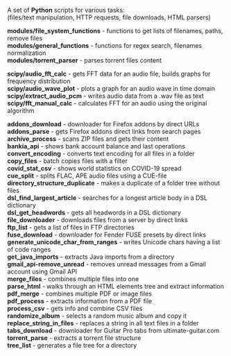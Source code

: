 A set of **Python** scripts for various tasks:<br>
(files/text manipulation, HTTP requests, file downloads, HTML parsers)

**modules/file_system_functions** - functions to get lists of filenames, paths, remove files  
**modules/general_functions** - functions for regex search, filenames normalization  
**modules/torrent_parser** - parses torrent files content

**scipy/audio_fft_calc** - gets FFT data for an audio file, builds graphs for frequency distribution  
**scipy/audio_wave_plot** - plots a graph for an audio wave in time domain  
**scipy/extract_audio_pcm** - writes audio data from a .wav file as text  
**scipy/fft_manual_calc** - calculates FFT for an audio using the original algorithm  

**addons_download** - downloader for Firefox addons by direct URLs  
**addons_parse** - gets Firefox addons direct links from search pages  
**archive_process** - scans ZIP files and gets their content  
**bankia_api** - shows bank account balance and last operations  
**convert_encoding** - converts text encoding for all files in a folder  
**copy_files** - batch copies files with a filter  
**covid_stat_csv** - shows world statistics on COVID-19 spread  
**cue_split** - splits FLAC, APE audio files using a CUE-file  
**directory_structure_duplicate** - makes a duplicate of a folder tree without files  
**dsl_find_largest_article** - searches for a longest article body in a DSL dictionary  
**dsl_get_headwords** - gets all headwords in a DSL dictionary  
**file_downloader** - downloads files from a server by direct links  
**ftp_list** - gets a list of files in FTP directories  
**fuse_download** - downloader for Fender FUSE presets by direct links  
**generate_unicode_char_from_ranges** - writes Unicode chars having a list of code ranges  
**get_java_imports** - extracts Java imports from a directory  
**gmail_api-remove_unread** - removes unread messages from a Gmail account using Gmail API  
**merge_files** - combines multiple files into one  
**parse_html** - walks through an HTML elements tree and extract information  
**pdf_merge** - combines multiple PDF or image files  
**pdf_process** - extracts information from a PDF file  
**process_csv** - gets info and combine CSV files  
**randomize_album** - selects a random music album and copy it  
**replace_string_in_files** - replaces a string in all text files in a folder  
**tabs_download** - downloader for Guitar Pro tabs from ultimate-guitar.com  
**torrent_parse** - extracts a torrent file structure  
**tree_list** - generates a file tree for a directory
